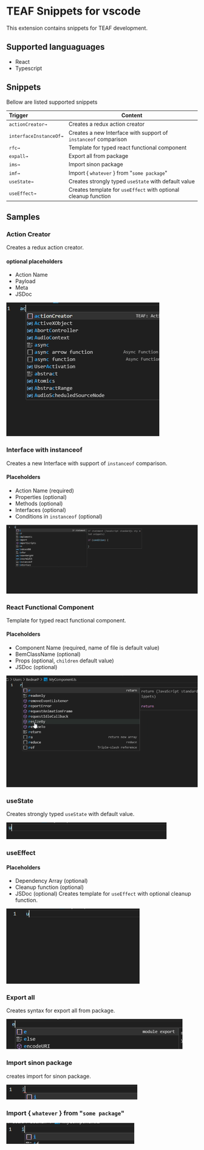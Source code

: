 # TEAF Snippets for vscode

This extension contains snippets for TEAF development.

## Supported languaguages
* React
* Typescript

## Snippets
Bellow are listed supported snippets

| Trigger  | Content |
| :------- | ------- |
| `actionCreator→`   | Creates a redux action creator |
| `interfaceInstanceOf→`   | Creates a new Interface with support of `instanceof` comparison|
| `rfc→`   | Template for typed react functional component |
| `expall→`   | Export all from package |
| `ims→`   | Import sinon package |
| `imf→`   | Import { `whatever` } from "`some package`" |
| `useState→`   | Creates strongly typed `useState` with default value |
| `useEffect→`   | Creates template for `useEffect` with optional cleanup function |

## Samples

### Action Creator
 Creates a redux action creator. 
 #### optional placeholders
 * Action Name
 * Payload
 * Meta
 * JSDoc
  
<img src="./docs/actionCreator.gif"/>

### Interface with instanceof 
Creates a new Interface with support of `instanceof` comparison.
 #### Placeholders
 * Action Name (required)
 * Properties (optional)
 * Methods (optional)
 * Interfaces (optional)
 * Conditions in `instanceof` (optional)
  
<img src="./docs/interfaceInstanceOf.gif"/>

### React Functional Component 
Template for typed react functional component.
 #### Placeholders
 * Component Name (required, name of file is default value)
 * BemClassName (optional)
 * Props (optional, `children` default value)
 * JSDoc (optional)
  
<img src="./docs/rfc.gif"/>

### useState
Creates strongly typed `useState` with default value.

<img src="./docs/useState.gif"/>

### useEffect
 #### Placeholders
 * Dependency Array (optional)
 * Cleanup function (optional)
 * JSDoc (optional)
Creates template for `useEffect` with optional cleanup function.

<img src="./docs/useEffect.gif"/>

### Export all
Creates syntax for export all from package.

<img src="./docs/expall.gif"/>

### Import sinon package
creates import for sinon package.

<img src="./docs/ims.gif"/>

### Import { `whatever` } from "`some package`"

<img src="./docs/imf.gif"/>